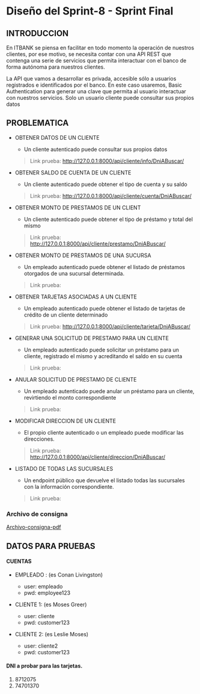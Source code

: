 # Diseño del Sprint-8 - Sprint Final

## INTRODUCCION 

En ITBANK se piensa en facilitar en todo momento la operación de nuestros clientes, por ese motivo, se necesita contar con una API REST que contenga una serie de servicios que permita interactuar con el banco de forma autónoma para nuestros clientes. 

La API que vamos a desarrollar es privada, accesible sólo a usuarios registrados e identificados por el banco. En este caso usaremos, Basic Authentication para generar una clave que permita al usuario interactuar con nuestros servicios. Solo un usuario cliente puede consultar sus propios datos

## PROBLEMATICA

* OBTENER DATOS DE UN CLIENTE 
    - Un cliente autenticado puede consultar sus propios datos
    > Link prueba: http://127.0.0.1:8000/api/cliente/info/DniABuscar/

* OBTENER SALDO DE CUENTA DE UN CLIENTE
    - Un cliente autenticado puede obtener el tipo de cuenta y su saldo
    > Link prueba: http://127.0.0.1:8000/api/cliente/cuenta/DniABuscar/

* OBTENER MONTO DE PRESTAMOS DE UN CLIENT
    - Un cliente autenticado puede obtener el tipo de préstamo y total del mismo 
    > Link prueba: http://127.0.0.1:8000/api/cliente/prestamo/DniABuscar/

* OBTENER MONTO DE PRESTAMOS DE UNA SUCURSA
    - Un empleado autenticado puede obtener el listado de préstamos otorgados de una sucursal determinada. 
    > Link prueba: 

* OBTENER TARJETAS ASOCIADAS A UN CLIENTE
    - Un empleado autenticado puede obtener el listado de tarjetas de crédito de un cliente determinado 
    > Link prueba: http://127.0.0.1:8000/api/cliente/tarjeta/DniABuscar/

* GENERAR UNA SOLICITUD DE PRESTAMO PARA UN CLIENTE
    - Un empleado autenticado puede solicitar un préstamo para un cliente, registrado el mismo y acreditando el saldo en su cuenta 
    > Link prueba: 

* ANULAR SOLICITUD DE PRESTAMO DE CLIENTE
    - Un empleado autenticado puede anular un préstamo para un cliente, revirtiendo el monto correspondiente 
    > Link prueba: 

* MODIFICAR DIRECCION DE UN CLIENTE
    - El propio cliente autenticado o un empleado puede modificar las direcciones. 
    > Link prueba: http://127.0.0.1:8000/api/cliente/direccion/DniABuscar/

* LISTADO DE TODAS LAS SUCURSALES
    - Un endpoint público que devuelve el listado todas las sucursales con la información correspondiente. 
    > Link prueba: 


### Archivo de consigna
[Archivo-consigna-pdf](ConsignaFinal-Sprint-8.pdf)

## DATOS PARA PRUEBAS

#### CUENTAS

* EMPLEADO : (es Conan Livingston)
    - user: empleado
    - pwd: employee123

* CLIENTE 1: (es Moses Greer)
    - user: cliente
    - pwd: customer123

* CLIENTE 2: (es Leslie Moses)
    - user: cliente2
    - pwd: customer123

#### DNI a probar para las tarjetas.

1. 8712075
2. 74701370
